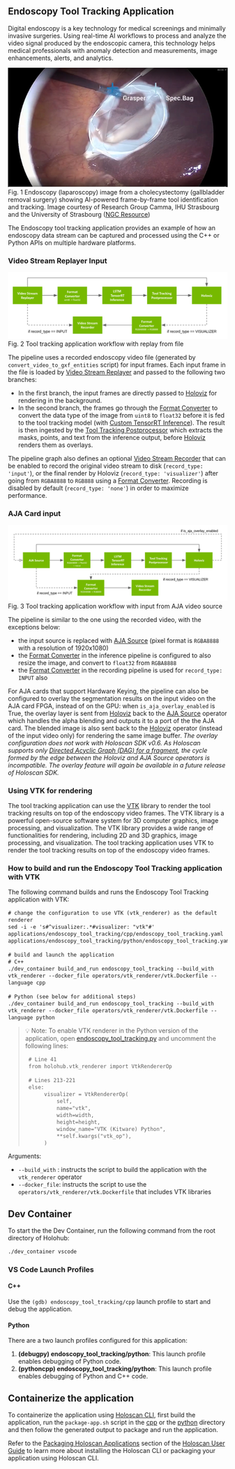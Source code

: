 ## Endoscopy Tool Tracking Application

Digital endoscopy is a key technology for medical screenings and minimally invasive surgeries. Using real-time AI workflows to process and analyze the video signal produced by the endoscopic camera, this technology helps medical professionals with anomaly detection and measurements, image enhancements, alerts, and analytics.


![](docs/app_endoscopy.png)<br>
Fig. 1 Endoscopy (laparoscopy) image from a cholecystectomy (gallbladder removal surgery) showing AI-powered frame-by-frame tool identification and tracking. Image courtesy of Research Group Camma, IHU Strasbourg and the University of Strasbourg ([NGC Resource](https://catalog.ngc.nvidia.com/orgs/nvidia/teams/clara-holoscan/resources/holoscan_endoscopy_sample_data))



The Endoscopy tool tracking application provides an example of how an endoscopy data stream can be captured and processed using the C++ or Python APIs on multiple hardware platforms.

### Video Stream Replayer Input
![](docs/workflow_tool_tracking_replayer.png)<br>
Fig. 2 Tool tracking application workflow with replay from file


The pipeline uses a recorded endoscopy video file (generated by `convert_video_to_gxf_entities` script) for input frames. Each input frame in the file is loaded by [Video Stream Replayer](https://docs.nvidia.com/holoscan/sdk-user-guide/holoscan_operators_extensions.html#operators) and passed to the following two branches:
- In the first branch, the input frames are directly passed to [Holoviz](https://docs.nvidia.com/holoscan/sdk-user-guide/holoscan_operators_extensions.html#operators) for rendering in the background.
- In the second branch, the frames go through the [Format Converter](https://docs.nvidia.com/holoscan/sdk-user-guide/holoscan_operators_extensions.html#operators) to convert the data type of the image from `uint8` to `float32` before it is fed to the tool tracking model (with [Custom TensorRT Inference](https://docs.nvidia.com/holoscan/sdk-user-guide/holoscan_operators_extensions.html#operators)). The result is then ingested by the [Tool Tracking Postprocessor](https://docs.nvidia.com/holoscan/sdk-user-guide/holoscan_operators_extensions.html#operators) which extracts the masks, points, and text from the inference output, before [Holoviz](https://docs.nvidia.com/holoscan/sdk-user-guide/holoscan_operators_extensions.html#operators) renders them as overlays.

The pipeline graph also defines an optional [Video Stream Recorder](https://docs.nvidia.com/holoscan/sdk-user-guide/holoscan_operators_extensions.html#stream-playback) that can be enabled to record the original video stream to disk (`record_type: 'input'`), or the final render by Holoviz (`record_type: 'visualizer'`) after going from `RGBA8888` to `RGB888` using a [Format Converter](https://docs.nvidia.com/holoscan/sdk-user-guide/holoscan_operators_extensions.html#operators). Recording is disabled by default (`record_type: 'none'`) in order to maximize performance.


### AJA Card input

![](docs/workflow_tool_tracking_aja.png)<br>
Fig. 3 Tool tracking application workflow with input from AJA video source

The pipeline is similar to the one using the recorded video, with the exceptions below:
- the input source is replaced with [AJA Source](https://docs.nvidia.com/holoscan/sdk-user-guide/holoscan_operators_extensions.html#operators) (pixel format is `RGBA8888` with a resolution of 1920x1080)
- the [Format Converter](https://docs.nvidia.com/holoscan/sdk-user-guide/holoscan_operators_extensions.html#operators) in the inference pipeline is configured to also resize the image, and convert to `float32` from `RGBA8888`
- the [Format Converter](https://docs.nvidia.com/holoscan/sdk-user-guide/holoscan_operators_extensions.html#operators) in the recording pipeline is used for `record_type: INPUT` also

For AJA cards that support Hardware Keying, the pipeline can also be configured to overlay the segmentation results on the input video on the AJA card FPGA, instead of on the GPU: when `is_aja_overlay_enabled` is True, the overlay layer is sent from [Holoviz](https://docs.nvidia.com/holoscan/sdk-user-guide/holoscan_operators_extensions.html#operators) back to the [AJA Source](https://docs.nvidia.com/holoscan/sdk-user-guide/holoscan_operators_extensions.html#operators) operator which handles the alpha blending and outputs it to a port of the the AJA card. The blended image is also sent back to the [Holoviz](https://docs.nvidia.com/holoscan/sdk-user-guide/holoscan_operators_extensions.html#operators) operator (instead of the input video only) for rendering the same image buffer.
*The overlay configuration does not work with Holoscan SDK v0.6. As Holoscan supports only [Directed
Acyclic Graph (DAG) for a
fragment](https://docs.nvidia.com/holoscan/sdk-user-guide/holoscan_core.html), the cycle formed by
the edge between the Holoviz and AJA Source operators is incompatible. The overlay feature will
again be available in a future release of Holoscan SDK.*

### Using VTK for rendering

The tool tracking application can use the [VTK](https://vtk.org/) library to
render the tool tracking results on top of the endoscopy video frames. The VTK
library is a powerful open-source software system for 3D computer graphics,
image processing, and visualization. The VTK library provides a wide range of
functionalities for rendering, including 2D and 3D graphics, image processing,
and visualization. The tool tracking application uses VTK to render the tool
tracking results on top of the endoscopy video frames.


### How to build and run the Endoscopy Tool Tracking application with VTK

The following command builds and runs the Endoscopy Tool Tracking application with VTK:

```
# change the configuration to use VTK (vtk_renderer) as the default renderer
sed -i -e 's#^visualizer:.*#visualizer: "vtk"#' applications/endoscopy_tool_tracking/cpp/endoscopy_tool_tracking.yaml applications/endoscopy_tool_tracking/python/endoscopy_tool_tracking.yaml

# build and launch the application
# C++
./dev_container build_and_run endoscopy_tool_tracking --build_with vtk_renderer --docker_file operators/vtk_renderer/vtk.Dockerfile --language cpp

# Python (see below for additional steps)
./dev_container build_and_run endoscopy_tool_tracking --build_with vtk_renderer --docker_file operators/vtk_renderer/vtk.Dockerfile --language python
```

> 💡 Note: To enable VTK renderer in the Python version of the application, open [endoscopy_tool_tracking.py](./python/endoscopy_tool_tracking.py#L41) and uncomment the following lines:
> ```
>  # Line 41
>  from holohub.vtk_renderer import VtkRendererOp
>  
>  # Lines 213-221
>  else:
>       visualizer = VtkRendererOp(
>           self,
>           name="vtk",
>           width=width,
>           height=height,
>           window_name="VTK (Kitware) Python",
>           **self.kwargs("vtk_op"),
>       )
> ```


Arguments:
- `--build_with` : instructs the script to build the application with the `vtk_renderer` operator
- `--docker_file`: instructs the script to use the `operators/vtk_renderer/vtk.Dockerfile` that includes VTK libraries


## Dev Container

To start the the Dev Container, run the following command from the root directory of Holohub:

```bash
./dev_container vscode
```

### VS Code Launch Profiles

#### C++

Use the `(gdb) endoscopy_tool_tracking/cpp` launch profile to start and debug the application.

#### Python

There are a two launch profiles configured for this application:

1. **(debugpy) endoscopy_tool_tracking/python**: This launch profile enables debugging of Python code.
2. **(pythoncpp) endoscopy_tool_tracking/python**: This launch profile enables debugging of Python and C++ code.

## Containerize the application

To containerize the application using [Holoscan CLI](https://docs.nvidia.com/holoscan/sdk-user-guide/cli/cli.html), first build the application, run the `package-app.sh` script in the [cpp](./cpp/package-app.sh) or the [python](./python/package-app.sh) directory and then follow the generated output to package and run the application.

Refer to the [Packaging Holoscan Applications](https://docs.nvidia.com/holoscan/sdk-user-guide/holoscan_packager.html) section of the [Holoscan User Guide](https://docs.nvidia.com/holoscan/sdk-user-guide/) to learn more about installing the Holoscan CLI or packaging your application using Holoscan CLI.